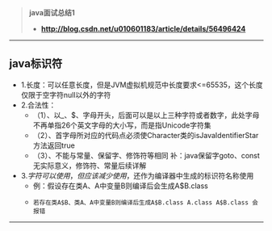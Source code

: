 >**java面试总结1**
> - **http://blog.csdn.net/u010601183/article/details/56496424**

---------
## java标识符
* 1.长度：可以任意长度，但是JVM虚拟机规范中长度要求<=65535，这个长度仅限于空字符null以外的字符
* 2.合法性：
    * （1）、以_、$、字母开头，后面可以是以上三种字符或者数字，此处字母不再单指26个英文字母的大小写，而是指Unicode字符集
    * （2）、首字母所对应的代码点必须使Character类的isJavaIdentifierStar方法返回true
    * （3）、不能与常量、保留字、修饰符等相同 补：java保留字goto、const无实际意义，修饰符、常量后续详解
* 3.$字符可以使用，但应该减少使用，$还作为编译器中生成的标识符名称使用
    * 例：假设存在类A、A中变量B则编译后会生成A$B.class
    *     若存在类A$B、类A、A中变量B则编译后生成A$B.class A.class A$B.class 会报错



---------
